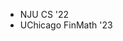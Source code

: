 - NJU CS '22 
- UChicago FinMath '23

<!--- 
zym20000325/zym20000325 is a ✨ special ✨ repository because its `README.md` (this file) appears on your GitHub profile.
You can click the Preview link to take a look at your changes.
--->
